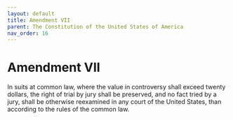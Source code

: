 ```yaml
---
layout: default
title: Amendment VII
parent: The Constitution of the United States of America
nav_order: 16
---
```


# Amendment VII

In suits at common law, where the value in controversy shall exceed twenty dollars, the right of trial by jury shall be preserved, and no fact tried by a jury, shall be otherwise reexamined in any court of the United States, than according to the rules of the common law.